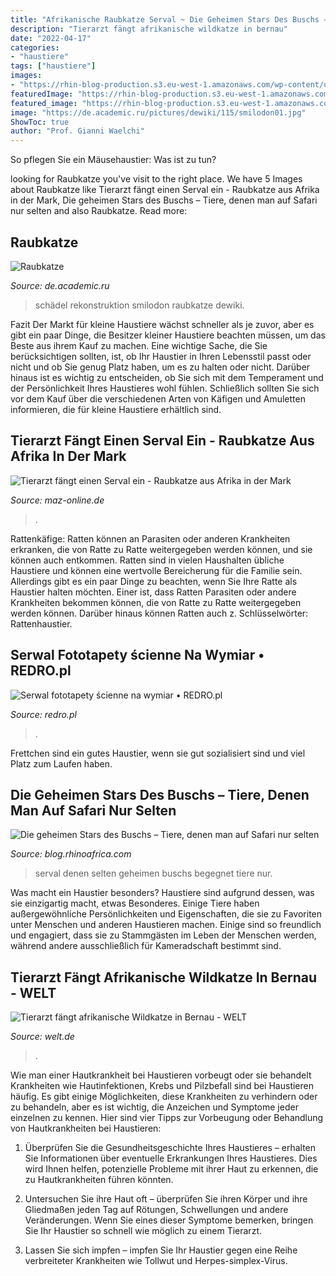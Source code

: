 ```yaml
---
title: "Afrikanische Raubkatze Serval ~ Die Geheimen Stars Des Buschs – Tiere, Denen Man Auf Safari Nur Selten"
description: "Tierarzt fängt afrikanische wildkatze in bernau"
date: "2022-04-17"
categories:
- "haustiere"
tags: ["haustiere"]
images:
- "https://rhin-blog-production.s3.eu-west-1.amazonaws.com/wp-content/uploads/2017/03/1280px-Leptailurus_serval-850x638.jpg"
featuredImage: "https://rhin-blog-production.s3.eu-west-1.amazonaws.com/wp-content/uploads/2017/03/1280px-Leptailurus_serval-850x638.jpg"
featured_image: "https://rhin-blog-production.s3.eu-west-1.amazonaws.com/wp-content/uploads/2017/03/1280px-Leptailurus_serval-850x638.jpg"
image: "https://de.academic.ru/pictures/dewiki/115/smilodon01.jpg"
ShowToc: true
author: "Prof. Gianni Waelchi"
---
```



So pflegen Sie ein Mäusehaustier: Was ist zu tun?

	

		
looking for Raubkatze you've visit to the right place. We have 5 Images about Raubkatze like Tierarzt fängt einen Serval ein - Raubkatze aus Afrika in der Mark, Die geheimen Stars des Buschs – Tiere, denen man auf Safari nur selten and also Raubkatze. Read more:
		
    
## Raubkatze

<img loading=lazy src="https://de.academic.ru/pictures/dewiki/115/smilodon01.jpg" onerror="this.onerror=null;this.src='https://tse3.mm.bing.net/th?id=OIP.uvkvECZ0uI8UHZ3HvOip3QHaFj&amp;pid=15.1';" alt="Raubkatze">

_Source: de.academic.ru_

>schädel rekonstruktion smilodon raubkatze dewiki. 

	

Fazit
Der Markt für kleine Haustiere wächst schneller als je zuvor, aber es gibt ein paar Dinge, die Besitzer kleiner Haustiere beachten müssen, um das Beste aus ihrem Kauf zu machen. Eine wichtige Sache, die Sie berücksichtigen sollten, ist, ob Ihr Haustier in Ihren Lebensstil passt oder nicht und ob Sie genug Platz haben, um es zu halten oder nicht. Darüber hinaus ist es wichtig zu entscheiden, ob Sie sich mit dem Temperament und der Persönlichkeit Ihres Haustieres wohl fühlen. Schließlich sollten Sie sich vor dem Kauf über die verschiedenen Arten von Käfigen und Amuletten informieren, die für kleine Haustiere erhältlich sind.

    
## Tierarzt Fängt Einen Serval Ein - Raubkatze Aus Afrika In Der Mark

<img loading=lazy src="https://mar.prod.image.rndtech.de/var/storage/images/maz/brandenburg/raubkatze-aus-afrika-in-der-mark/52688935-1-ger-DE/Raubkatze-aus-Afrika-in-der-Mark_big_teaser_article.jpg" onerror="this.onerror=null;this.src='https://tse3.mm.bing.net/th?id=OIP.WA1mmA1EPV4D5B6_ViKuhAHaDt&amp;pid=15.1';" alt="Tierarzt fängt einen Serval ein - Raubkatze aus Afrika in der Mark">

_Source: maz-online.de_

>. 

	

Rattenkäfige: Ratten können an Parasiten oder anderen Krankheiten erkranken, die von Ratte zu Ratte weitergegeben werden können, und sie können auch entkommen.
Ratten sind in vielen Haushalten übliche Haustiere und können eine wertvolle Bereicherung für die Familie sein. Allerdings gibt es ein paar Dinge zu beachten, wenn Sie Ihre Ratte als Haustier halten möchten. Einer ist, dass Ratten Parasiten oder andere Krankheiten bekommen können, die von Ratte zu Ratte weitergegeben werden können. Darüber hinaus können Ratten auch z. Schlüsselwörter: Rattenhaustier.

    
## Serwal Fototapety ścienne Na Wymiar • REDRO.pl

<img loading=lazy src="https://img.redro.pl/fototapety/serwal-400-71717949.jpg" onerror="this.onerror=null;this.src='https://tse1.mm.bing.net/th?id=OIP.huimNnFSeiz3CdXBLGk-zQAAAA&amp;pid=15.1';" alt="Serwal fototapety ścienne na wymiar • REDRO.pl">

_Source: redro.pl_

>. 

	

Frettchen sind ein gutes Haustier, wenn sie gut sozialisiert sind und viel Platz zum Laufen haben.

    
## Die Geheimen Stars Des Buschs – Tiere, Denen Man Auf Safari Nur Selten

<img loading=lazy src="https://rhin-blog-production.s3.eu-west-1.amazonaws.com/wp-content/uploads/2017/03/1280px-Leptailurus_serval-850x638.jpg" onerror="this.onerror=null;this.src='https://tse4.mm.bing.net/th?id=OIP.Zaunz_IqOZtguyNMbvwhNQHaFj&amp;pid=15.1';" alt="Die geheimen Stars des Buschs – Tiere, denen man auf Safari nur selten">

_Source: blog.rhinoafrica.com_

>serval denen selten geheimen buschs begegnet tiere nur. 

	

Was macht ein Haustier besonders?
Haustiere sind aufgrund dessen, was sie einzigartig macht, etwas Besonderes. Einige Tiere haben außergewöhnliche Persönlichkeiten und Eigenschaften, die sie zu Favoriten unter Menschen und anderen Haustieren machen. Einige sind so freundlich und engagiert, dass sie zu Stammgästen im Leben der Menschen werden, während andere ausschließlich für Kameradschaft bestimmt sind.

    
## Tierarzt Fängt Afrikanische Wildkatze In Bernau - WELT

<img loading=lazy src="https://www.welt.de/img/newsticker/dpa_nt/regioline_nt/berlinbrandenburg_nt/mobile119634677/9842509527-ci102l-w1024/urn-newsml-dpa-com-20090101-130902-99-06388-large-4-3-jpg.jpg" onerror="this.onerror=null;this.src='https://tse1.mm.bing.net/th?id=OIP.qLGRphBARccX6YTSs9ZcpgHaHP&amp;pid=15.1';" alt="Tierarzt fängt afrikanische Wildkatze in Bernau - WELT">

_Source: welt.de_

>. 

	

Wie man einer Hautkrankheit bei Haustieren vorbeugt oder sie behandelt
Krankheiten wie Hautinfektionen, Krebs und Pilzbefall sind bei Haustieren häufig. Es gibt einige Möglichkeiten, diese Krankheiten zu verhindern oder zu behandeln, aber es ist wichtig, die Anzeichen und Symptome jeder einzelnen zu kennen. Hier sind vier Tipps zur Vorbeugung oder Behandlung von Hautkrankheiten bei Haustieren:
1. Überprüfen Sie die Gesundheitsgeschichte Ihres Haustieres – erhalten Sie Informationen über eventuelle Erkrankungen Ihres Haustieres. Dies wird Ihnen helfen, potenzielle Probleme mit ihrer Haut zu erkennen, die zu Hautkrankheiten führen könnten.

2. Untersuchen Sie ihre Haut oft – überprüfen Sie ihren Körper und ihre Gliedmaßen jeden Tag auf Rötungen, Schwellungen und andere Veränderungen. Wenn Sie eines dieser Symptome bemerken, bringen Sie Ihr Haustier so schnell wie möglich zu einem Tierarzt.

3. Lassen Sie sich impfen – impfen Sie Ihr Haustier gegen eine Reihe verbreiteter Krankheiten wie Tollwut und Herpes-simplex-Virus.

